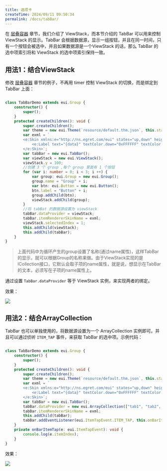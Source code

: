 ```yaml
---
title: 选项卡
createTime: 2024/09/11 09:50:34
permalink: /docs/tabBar/
---
```

在 [层叠容器](../../container/viewStack/README.md) 章节，我们介绍了 ViewStack，而本节介绍的 TabBar 可以用来控制 ViewStack 的显示。TabBar 会根据数据源，显示一组按钮，并且在同一时间，只有一个按钮会被选中，并且如果数据源是一个ViewStack 的话，那么 TabBar 的选中项索引将和 ViewStack 的选中项索引保持一致。

##  用法1：结合ViewStack

修改 [层叠容器](../../container/viewStack/README.md) 章节的例子，不再用 timer 控制 ViewStack 的切换，而是绑定到 TabBar 上面：

~~~ typescript 

class TabBarDemo extends eui.Group {
    constructor() {
        super();
    }
    protected createChildren(): void {
        super.createChildren();
        var theme = new eui.Theme(`resource/default.thm.json`, this.stage);
        var exml = `
        <e:Skin xmlns:e="http://ns.egret.com/eui" states="up,down" height="50"> 
            <e:Label text="{data}" textColor.down="0xFFFFFF" textColor.up="0x666666" horizontalCenter="0" verticalCenter="0"/> 
        </e:Skin>`;
        var tabBar = new eui.TabBar();
        var viewStack = new eui.ViewStack();
        viewStack.y = 100;
        //创建 3 个 group ,每个 group 里面有 1 个按钮
        for (var i: number = 0; i < 3; i ++) {
            var group: eui.Group = new eui.Group();
            group.name = "Group" + i;
            var btn: eui.Button = new eui.Button();
            btn.label = "Button" + i;
            group.addChild(btn);
            viewStack.addChild(group);
        }
		//将 tabBat 的数据源设置为 viewStack
        tabBar.dataProvider = viewStack;
        tabBar.itemRendererSkinName = exml;
        viewStack.selectedIndex = 1;
        this.addChild(viewStack);
        this.addChild(tabBar);
    }
}

~~~ 

> 上面代码中为循环产生的group设置了名称(通过name属性)，这样TabBar的显示，就可以根据Group的名称来做。由于ViewStack实现的是ICollection接口，它默认会取子项的name属性，就是说，想显示在TabBar的文本，必须写在子项的name属性上。

  通过设置 `TabBar.dataProvider` 等于 ViewStack 实例，来实现两者的绑定。



效果：

![](9-4-tabbar-A.png)

## 用法2：结合ArrayCollection

TabBar 也可以单独使用的，将数据源设置为一个 ArrayCollection 实例即可。并且可以通过侦听 `ITEM_TAP` 事件，来获取 TabBar 的选中项。示例代码：

~~~ typescript 

class TabBarDemo extends eui.Group {
    constructor() {
        super();
    }
    protected createChildren(): void {
        super.createChildren();
        var theme = new eui.Theme(`resource/default.thm.json`, this.stage);
        var exml = `
        <e:Skin xmlns:e="http://ns.egret.com/eui" states="up,down" height="50"> 
            <e:Label text="{data}" textColor.down="0xFFFFFF" textColor.up="0x666666" horizontalCenter="0" verticalCenter="0"/> 
        </e:Skin>`;
        var tabBar = new eui.TabBar();
        tabBar.dataProvider = new eui.ArrayCollection(["tab1", "tab2", "tab3"]);
        tabBar.itemRendererSkinName = exml;
        this.addChild(tabBar);
        tabBar.addEventListener(eui.ItemTapEvent.ITEM_TAP, this.onBarItemTap, this);
    }
    private onBarItemTap(e: eui.ItemTapEvent): void {
        console.log(e.itemIndex);
    }
}

~~~ 

效果：

![](9-4-tabbar-B.png)
